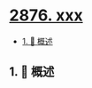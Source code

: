 # [2876. xxx](https://github.com/Tdahuyou/TNotes.leetcode/tree/main/notes/2876.%20xxx)

<!-- region:toc -->

- [1. 📝 概述](#1--概述)

<!-- endregion:toc -->

## 1. 📝 概述
